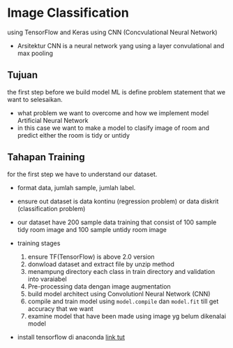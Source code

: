 # Image Classification 

using TensorFlow and Keras
using CNN (Concvulational Neural Network)
-	Arsitektur CNN is a neural network yang using a layer convulational and max pooling

## Tujuan
the first step before we build model ML is define problem statement that we want to selesaikan.
- what problem we want to overcome and how we implement model Artificial Neural Network
- in this case we want to make a model to clasify image of room and predict either the room is tidy or untidy 


## Tahapan Training
for the first step we have to understand our dataset.
- format data, jumlah sample, jumlah label.
- ensure out dataset is data kontinu (regression problem) or data diskrit (classification problem)
- our dataset have 200 sample data training that consist of 100 sample tidy room image and 100 sample untidy room image

- training stages 
   1. ensure TF(TensorFlow) is above 2.0 version 
   2. donwload dataset and extract file by unzip method
   3. menampung directory each class in train directory and validation into varaiabel
   4.  Pre-processing data dengan image augmentation
   5.  build model architect using Convolutionl Neural Network (CNN)
   6.  compile and train model using ``model.compile`` dan ``model.fit`` till get accuracy that we want
   7.  examine model that have been made using image yg belum dikenalai model


- install tensorflow di anaconda [link tut](https://www.youtube.com/watch?v=otzZRZtXlOs)
